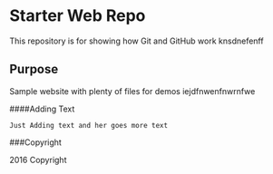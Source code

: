 # Starter Web Repo

This repository is for showing how Git and GitHub work
knsdnefenff
## Purpose

Sample website with plenty of files for demos
iejdfnwenfnwrnfwe

####Adding Text


	Just Adding text and her goes more text
###Copyright

2016 Copyright
